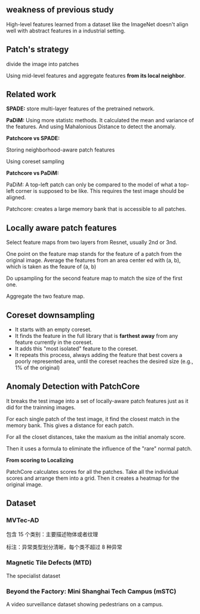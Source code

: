 ## weakness of previous study

High-level features learned from a dataset like the ImageNet doesn't align well with abstract features in a industrial setting.

## Patch's strategy

divide the image into patches

Using mid-level features and aggregate features **from its local neighbor**.

## Related work

**SPADE:** store multi-layer features of the pretrained network.

**PaDiM:** Using more statistc methods. It calculated the mean and variance of the features. And using Mahalonious Distance to detect the anomaly.

**Patchcore vs SPADE:**

Storing neighborhood-aware patch features

Using coreset sampling

**Patchcore vs PaDiM:**

PaDiM: A top-left patch can only be compared to the model of what a top-left corner is supposed to be like. This requires the test image should be aligned.

Patchcore: creates a large memory bank that is accessible to all patches.

## Locally aware patch features

Select feature maps from two layers from Resnet, usually 2nd or 3nd.

One point on the feature map stands for the feature of a patch from the original image. Average the features from an area center  ed with (a, b), which is taken as the feaure of (a, b)

Do upsampling for the second feature map to match the size of the first one.

Aggregate the two feature map.

## Coreset downsampling

* It starts with an empty coreset.
* It finds the feature in the full library that is **farthest away** from any feature currently in the coreset.
* It adds this "most isolated" feature to the coreset.
* It repeats this process, always adding the feature that best covers a poorly represented area, until the coreset reaches the desired size (e.g., 1% of the original)

## Anomaly Detection with PatchCore

It breaks the test image into a set of locally-aware patch features just as it did for the trainning images.

For each single patch of the test image, it find the closest match in the memory bank. This gives a distance for each patch.

For all the closet distances, take the maxium as the initial anomaly score.

Then it uses a formula to eliminate the influence of the "rare" normal patch.

**From scoring to Localizing**

PatchCore calculates scores for all the patches. Take all the individual scores and arrange them into a grid. Then it creates a heatmap for the original image.

## Dataset

### MVTec-AD

包含 15 个类别：主要描述物体或者纹理

标注：异常类型划分清晰，每个类不超过 8 种异常

### Magnetic Tile Defects (MTD)

The specialist dataset

### Beyond the Factory: Mini Shanghai Tech Campus (mSTC)

A video surveillance dataset showing pedestrians on a campus.
